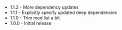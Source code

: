 - 1.1.2 - More dependency updates
- 1.1.1 - Explicitly specify updated deep dependencies
- 1.1.0 - Trim mod list a bit
- 1.0.0 - Initial release
